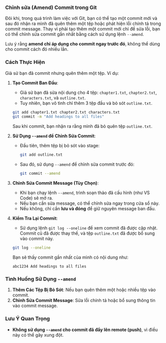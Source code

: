 ### **Chỉnh sửa (Amend) Commit trong Git**

Đôi khi, trong quá trình làm việc với Git, bạn có thể tạo một commit mới và sau đó nhận ra mình đã quên thêm một tệp hoặc phát hiện lỗi chính tả trong commit message. Thay vì phải tạo thêm một commit mới chỉ để sửa lỗi, bạn có thể chỉnh sửa commit gần nhất bằng cách sử dụng lệnh `--amend`.

Lưu ý rằng **amend chỉ áp dụng cho commit ngay trước đó**, không thể dùng cho commit cách đó nhiều lần.

### **Cách Thực Hiện**

Giả sử bạn đã commit nhưng quên thêm một tệp. Ví dụ:

1. **Tạo Commit Ban Đầu**:
   - Giả sử bạn đã sửa nội dung cho 4 tệp: `chapter1.txt`, `chapter2.txt`, `characters.txt`, và `outline.txt`.
   - Tuy nhiên, bạn vô tình chỉ thêm 3 tệp đầu và bỏ sót `outline.txt`.

   ```bash
   git add chapter1.txt chapter2.txt characters.txt
   git commit -m "Add headings to all files"
   ```

   Sau khi commit, bạn nhận ra rằng mình đã bỏ quên tệp `outline.txt`.

2. **Sử Dụng `--amend` để Chỉnh Sửa Commit**:
   - Đầu tiên, thêm tệp bị bỏ sót vào stage:

     ```bash
     git add outline.txt
     ```

   - Sau đó, sử dụng `--amend` để chỉnh sửa commit trước đó:

     ```bash
     git commit --amend
     ```

3. **Chỉnh Sửa Commit Message (Tùy Chọn)**:
   - Khi bạn chạy lệnh `--amend`, trình soạn thảo đã cấu hình (như VS Code) sẽ mở ra.
   - Nếu bạn cần sửa message, có thể chỉnh sửa ngay trong cửa sổ này.
   - Nếu không, chỉ cần **lưu và đóng** để giữ nguyên message ban đầu.

4. **Kiểm Tra Lại Commit**:
   - Sử dụng lệnh `git log --oneline` để xem commit đã được cập nhật. Commit cũ đã được thay thế, và tệp `outline.txt` đã được bổ sung vào commit này.

   ```bash
   git log --oneline
   ```

   Bạn sẽ thấy commit gần nhất của mình có nội dung như:

   ```plaintext
   abc1234 Add headings to all files
   ```

### **Tình Huống Sử Dụng `--amend`**

1. **Thêm Các Tệp Bị Bỏ Sót**: Nếu bạn quên thêm một hoặc nhiều tệp vào commit.
2. **Chỉnh Sửa Commit Message**: Sửa lỗi chính tả hoặc bổ sung thông tin vào commit message.

### **Lưu Ý Quan Trọng**
- **Không sử dụng `--amend` cho commit đã đẩy lên remote (push)**, vì điều này có thể gây xung đột.
